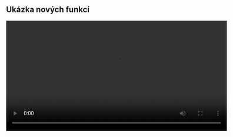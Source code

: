 ## Ukázka nových funkcí

<video src="https://github.com/Matyas-C/device_link_showcase/blob/master/assets/auto_connect_export.mp4" controls width="600"></video>